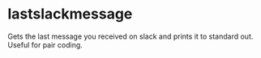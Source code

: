# lastslackmessage
Gets the last message you received on slack and prints it to standard out. Useful for pair coding.
